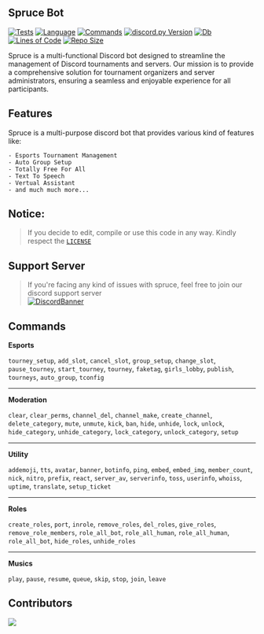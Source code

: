 ## Spruce Bot 

[![Tests](https://github.com/Hunter87ff/Spruce/actions/workflows/testing.yml/badge.svg)](#)
[![Language](https://img.shields.io/badge/lang-Python%203.10-blue)](#)
[![Commands](https://img.shields.io/badge/87+-Commands-violet)](#)
[![discord.py Version](https://img.shields.io/badge/lib-discord.py%202.3.2-skyblue)](#)
[![Db](https://img.shields.io/badge/db-MongoDB-green)](#)
[![Lines of Code](https://sonarcloud.io/api/project_badges/measure?project=Hunter87ff_Spruce&metric=ncloc)](#)
[![Repo Size](https://img.shields.io/github/repo-size/hunter87ff/spruce)](#)
<!--<img align="right" style="border-radius:6px;" src="https://avatars.githubusercontent.com/u/105124146?s=200&v=4" alt="Spruce">-->

Spruce is a multi-functional Discord bot designed to streamline the management of Discord tournaments and servers. Our mission is to provide a comprehensive solution for tournament organizers and server administrators, ensuring a seamless and enjoyable experience for all participants.


## Features
Spruce is a multi-purpose discord bot that provides various kind of features like:
```
- Esports Tournament Management
- Auto Group Setup
- Totally Free For All
- Text To Speech
- Vertual Assistant
- and much much more...
```

## Notice:
> If you decide to edit, compile or use this code in any way. Kindly respect the [`LICENSE`](https://github.com/Hunter87ff/spruce/blob/main/LICENSE)


## Support Server
> If you're facing any kind of issues with spruce, feel free to join our discord support server<br> 
[![DiscordBanner](https://invidget.switchblade.xyz/vMnhpAyFZm)](https://discord.gg/vMnhpAyFZm)


## Commands
 
__**Esports**__

`tourney_setup`, `add_slot`, `cancel_slot`, `group_setup`, `change_slot`, `pause_tourney`, `start_tourney`, `tourney`, `faketag`, `girls_lobby`, `publish`, `tourneys`, `auto_group`, `tconfig`


---------------------------------

__**Moderation**__

`clear`, `clear_perms`, `channel_del`, `channel_make`, `create_channel`, `delete_category`, `mute`, `unmute`, `kick`, `ban`, `hide`, `unhide`, `lock`, `unlock`, `hide_category`, `unhide_category`, `lock_category`, `unlock_category`, `setup`

---------------------------------

__**Utility**__

`addemoji`, `tts`, `avatar`, `banner`, `botinfo`, `ping`, `embed`, `embed_img`, `member_count`, `nick`, `nitro`, `prefix`, `react`, `server_av`, `serverinfo`, `toss`, `userinfo`, `whoiss`, `uptime`, `translate`, `setup_ticket`

---------------------------------

__**Roles**__

`create_roles`, `port`, `inrole`, `remove_roles`, `del_roles`, `give_roles`, `remove_role_members`, `role_all_bot`, `role_all_human`, `role_all_human`, `role_all_bot`, `hide_roles`, `unhide_roles`

---------------------------------


__**Musics**__

`play`, `pause`, `resume`, `queue`, `skip`, `stop`, `join`, `leave`


## Contributors
<a href="https://github.com/hunter87ff/spruce/graphs/contributors">
  <img src="https://contrib.rocks/image?repo=hunter87ff/Spruce" />
</a>

